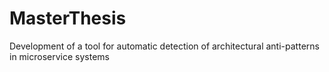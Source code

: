 # MasterThesis
Development of a tool for automatic detection of architectural anti-patterns in microservice systems

